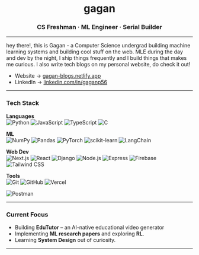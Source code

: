 <h1 align="center">gagan</h1>
<h3 align="center">CS Freshman · ML Engineer · Serial Builder</h3>

---

hey there!, this is Gagan - a Computer Science undergrad building machine learning systems and building cool stuff on the web.
MLE during the day and dev by the night, I ship things frequently and I build things that makes me curious.
I also write tech blogs on my personal website, do check it out!

- Website → [gagan-blogs.netlify.app](https://gagan-blogs.netlify.app)  
- LinkedIn → [linkedin.com/in/gaganp56](https://www.linkedin.com/in/gaganp56)

---

###  Tech Stack

**Languages**  
![Python](https://img.shields.io/badge/Python-3670A0?style=for-the-badge&logo=python&logoColor=white)
![JavaScript](https://img.shields.io/badge/JavaScript-F7DF1E?style=for-the-badge&logo=javascript&logoColor=black)
![TypeScript](https://img.shields.io/badge/TypeScript-3178C6?style=for-the-badge&logo=typescript&logoColor=white)
![C](https://img.shields.io/badge/C-00599C?style=for-the-badge&logo=c&logoColor=white)

**ML**  
![NumPy](https://img.shields.io/badge/NumPy-013243?style=for-the-badge&logo=numpy&logoColor=white)
![Pandas](https://img.shields.io/badge/Pandas-150458?style=for-the-badge&logo=pandas&logoColor=white)
![PyTorch](https://img.shields.io/badge/PyTorch-EE4C2C?style=for-the-badge&logo=pytorch&logoColor=white)
![scikit-learn](https://img.shields.io/badge/scikit--learn-F7931E?style=for-the-badge&logo=scikit-learn&logoColor=white)
![LangChain](https://img.shields.io/badge/LangChain-000000?style=for-the-badge&logo=LangChain&logoColor=white)


**Web Dev**  
![Next.js](https://img.shields.io/badge/Next.js-000000?style=for-the-badge&logo=nextdotjs&logoColor=white)
![React](https://img.shields.io/badge/React-20232A?style=for-the-badge&logo=react&logoColor=61DAFB)
![Django](https://img.shields.io/badge/Django-3670A0?style=for-the-badge&logo=django&logoColor=black)
![Node.js](https://img.shields.io/badge/Node.js-339933?style=for-the-badge&logo=nodedotjs&logoColor=white)
![Express](https://img.shields.io/badge/Express-000000?style=for-the-badge&logo=express&logoColor=white)
![Firebase](https://img.shields.io/badge/Firebase-FFCA28?style=for-the-badge&logo=firebase&logoColor=black)
![Tailwind CSS](https://img.shields.io/badge/Tailwind-06B6D4?style=for-the-badge&logo=tailwindcss&logoColor=white)

**Tools**  
![Git](https://img.shields.io/badge/Git-F05032?style=for-the-badge&logo=git&logoColor=white)
![GitHub](https://img.shields.io/badge/GitHub-181717?style=for-the-badge&logo=github&logoColor=white)
![Vercel](https://img.shields.io/badge/Vercel-000000?style=for-the-badge&logo=vercel&logoColor=white)

![Postman](https://img.shields.io/badge/Postman-FF6C37?style=for-the-badge&logo=postman&logoColor=white)

---

### Current Focus

- Building **EduTutor** – an AI-native educational video generator  
- Implementing **ML research papers** and exploring **RL**.  
- Learning **System Design** out of curiosity.

---



<!---
Gagancreates/Gagancreates is a ✨ special ✨ repository because its `README.md` (this file) appears on your GitHub profile.
You can click the Preview link to take a look at your changes.
--->
